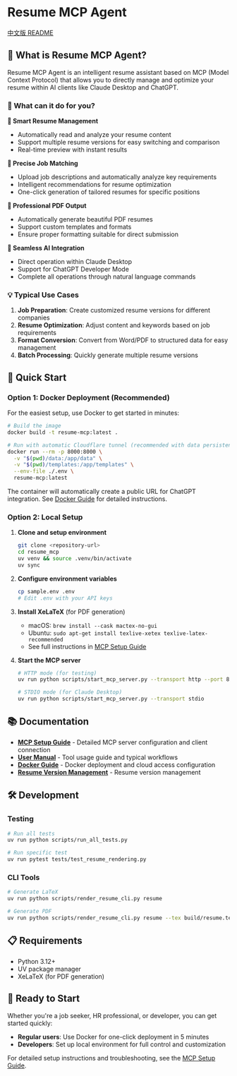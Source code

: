 # Resume MCP Agent

[中文版 README](./README-cn.md)

## 🤖 What is Resume MCP Agent?

Resume MCP Agent is an intelligent resume assistant based on MCP (Model Context Protocol) that allows you to directly manage and optimize your resume within AI clients like Claude Desktop and ChatGPT.

### 🎯 What can it do for you?

**📝 Smart Resume Management**
- Automatically read and analyze your resume content
- Support multiple resume versions for easy switching and comparison
- Real-time preview with instant results

**🎯 Precise Job Matching**
- Upload job descriptions and automatically analyze key requirements
- Intelligent recommendations for resume optimization
- One-click generation of tailored resumes for specific positions

**📄 Professional PDF Output**
- Automatically generate beautiful PDF resumes
- Support custom templates and formats
- Ensure proper formatting suitable for direct submission

**🔄 Seamless AI Integration**
- Direct operation within Claude Desktop
- Support for ChatGPT Developer Mode
- Complete all operations through natural language commands

### 💡 Typical Use Cases

1. **Job Preparation**: Create customized resume versions for different companies
2. **Resume Optimization**: Adjust content and keywords based on job requirements
3. **Format Conversion**: Convert from Word/PDF to structured data for easy management
4. **Batch Processing**: Quickly generate multiple resume versions

## 🚀 Quick Start

### Option 1: Docker Deployment (Recommended)

For the easiest setup, use Docker to get started in minutes:

```bash
# Build the image
docker build -t resume-mcp:latest .

# Run with automatic Cloudflare tunnel (recommended with data persistence)
docker run --rm -p 8000:8000 \
  -v "$(pwd)/data:/app/data" \
  -v "$(pwd)/templates:/app/templates" \
  --env-file ./.env \
  resume-mcp:latest
```

The container will automatically create a public URL for ChatGPT integration. See [Docker Guide](./DOCKER.md) for detailed instructions.

### Option 2: Local Setup

1. **Clone and setup environment**
   ```bash
   git clone <repository-url>
   cd resume_mcp
   uv venv && source .venv/bin/activate
   uv sync
   ```

2. **Configure environment variables**
   ```bash
   cp sample.env .env
   # Edit .env with your API keys
   ```

3. **Install XeLaTeX** (for PDF generation)
   - macOS: `brew install --cask mactex-no-gui`
   - Ubuntu: `sudo apt-get install texlive-xetex texlive-latex-recommended`
   - See full instructions in [MCP Setup Guide](./MCP_SETUP.md)

4. **Start the MCP server**
   ```bash
   # HTTP mode (for testing)
   uv run python scripts/start_mcp_server.py --transport http --port 8000
   
   # STDIO mode (for Claude Desktop)
   uv run python scripts/start_mcp_server.py --transport stdio
   ```

## 📚 Documentation

- **[MCP Setup Guide](./MCP_SETUP.md)** - Detailed MCP server configuration and client connection
- **[User Manual](./MCP_USER_MANUAL.md)** - Tool usage guide and typical workflows
- **[Docker Guide](./DOCKER.md)** - Docker deployment and cloud access configuration
- **[Resume Version Management](./docs/resume_version_management.md)** - Resume version management

## 🛠️ Development

### Testing
```bash
# Run all tests
uv run python scripts/run_all_tests.py

# Run specific test
uv run pytest tests/test_resume_rendering.py
```

### CLI Tools
```bash
# Generate LaTeX
uv run python scripts/render_resume_cli.py resume

# Generate PDF
uv run python scripts/render_resume_cli.py resume --tex build/resume.tex --pdf build/resume.pdf --compile
```

## 📋 Requirements

- Python 3.12+
- UV package manager
- XeLaTeX (for PDF generation)

## 🚀 Ready to Start

Whether you're a job seeker, HR professional, or developer, you can get started quickly:
- **Regular users**: Use Docker for one-click deployment in 5 minutes
- **Developers**: Set up local environment for full control and customization

For detailed setup instructions and troubleshooting, see the [MCP Setup Guide](./MCP_SETUP.md).